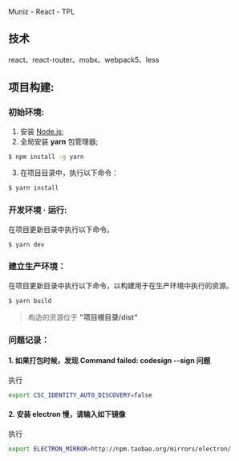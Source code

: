 Muniz - React - TPL

## 技术

react、react-router、mobx、webpack5、less

## 项目构建:

### 初始环境:

1. 安装 [Node.js](https://nodejs.org/en/download/);
2. 全局安装 **yarn** 包管理器;

```bash
$ npm install -g yarn
```

3. 在项目目录中，执行以下命令：

```bash
$ yarn install
```

### 开发环境 · 运行:

在项目更新目录中执行以下命令。

```bash
$ yarn dev
```

### 建立生产环境：

在项目更新目录中执行以下命令，以构建用于在生产环境中执行的资源。

```bash
$ yarn build
```

> 构造的资源位于 **"项目根目录/dist"**

### 问题记录：

#### 1. 如果打包时候，发现 **Command failed: codesign --sign** 问题

执行

```bash
export CSC_IDENTITY_AUTO_DISCOVERY=false
```

#### 2. 安装 electron 慢，请输入如下镜像

执行

```bash
export ELECTRON_MIRROR=http://npm.taobao.org/mirrors/electron/
```

